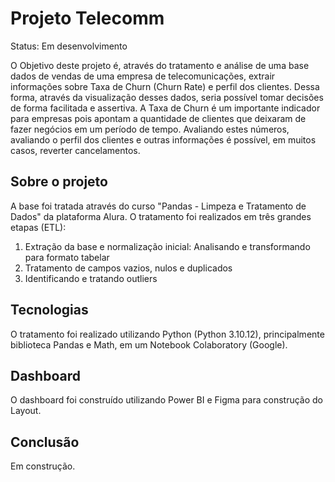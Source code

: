 # Projeto Telecomm

Status: Em desenvolvimento

 O Objetivo deste projeto é, através do tratamento e análise de uma base dados de vendas de uma empresa de telecomunicações, extrair informações sobre Taxa de Churn (Churn Rate) e perfil dos clientes. Dessa forma, através da visualização desses dados, seria possível tomar decisões de forma facilitada e assertiva.
A Taxa de Churn é um importante indicador para empresas pois apontam a quantidade de clientes que deixaram de fazer negócios em um período de tempo. Avaliando estes números, avaliando o perfil dos clientes e outras informações é possível, em muitos casos, reverter cancelamentos. 

## Sobre o projeto

 A base foi tratada através do curso "Pandas - Limpeza e Tratamento de Dados" da plataforma Alura. O tratamento foi realizados em três grandes etapas (ETL):
  1. Extração da base e normalização inicial: Analisando e transformando para formato tabelar
  2. Tratamento de campos vazios, nulos e duplicados
  3. Identificando e tratando outliers 

## Tecnologias

O tratamento foi realizado utilizando Python (Python 3.10.12), principalmente biblioteca Pandas e Math, em um Notebook Colaboratory (Google). 

## Dashboard

O dashboard foi construído utilizando Power BI e Figma para construção do Layout.

## Conclusão

   Em construção.
